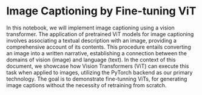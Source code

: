 # Image Captioning by Fine-tuning ViT

In this notebook, we will implement image captioning using a vision transformer. The application of pretrained ViT models for image captioning involves associating a textual description with an image, providing a comprehensive account of its contents. This procedure entails converting an image into a written narrative, establishing a connection between the domains of vision (image) and language (text). In the context of this document, we showcase how Vision Transformers (ViT) can execute this task when applied to images, utilizing the PyTorch backend as our primary technology. The goal is to demonstrate fine-tunning ViTs, for generating image captions without the necessity of retraining from scratch.
